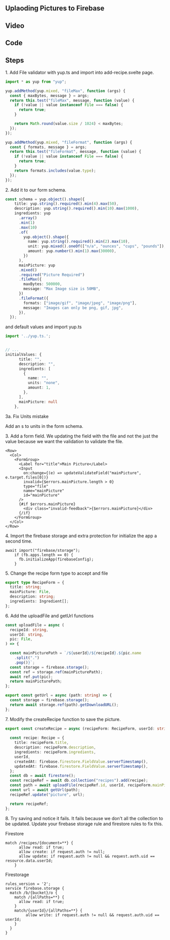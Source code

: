 ## Uplaoding Pictures to Firebase

## Video

## Code

## Steps


1\. Add File validator with yup.ts and import into add-recipe.svelte page.

```typescript
import * as yup from "yup";

yup.addMethod(yup.mixed, "fileMax", function (args) {
  const { maxBytes, message } = args;
  return this.test("fileMax", message, function (value) {
    if (!value || value instanceof File === false) {
      return true;
    }

    return Math.round(value.size / 1024) < maxBytes;
  });
});

yup.addMethod(yup.mixed, "fileFormat", function (args) {
  const { formats, message } = args;
  return this.test("fileFormat", message, function (value) {
    if (!value || value instanceof File === false) {
      return true;
    }
    return formats.includes(value.type);
  });
});
```

2\. Add it to our form schema.

```typescript
const schema = yup.object().shape({
    title: yup.string().required().min(4).max(50),
    description: yup.string().required().min(10).max(1000),
    ingredients: yup
      .array()
      .min(1)
      .max(10)
      .of(
        yup.object().shape({
          name: yup.string().required().min(2).max(10),
          unit: yup.mixed().oneOf(["n/a", "ounces", "cups", "pounds"]),
          amount: yup.number().min(1).max(30000),
        })
      ),
      mainPicture: yup
      .mixed()
      .required("Picture Required")
      .fileMax({
        maxBytes: 500000,
        message: "Max Image size is 50MB",
      })
      .fileFormat({
        formats: ["image/gif", "image/jpeg", "image/png"],
        message: "Images can only be png, gif, jpg",
      }),
  });

```

and default values and import yup.ts

```ts
import '../yup.ts.';


// ...
initialValues: {
      title: "",
      description: "",
      ingredients: [
        {
          name: "",
          units: "none",
          amount: 1,
        },
      ],
      mainPicture: null
    },
```

3a\. Fix Units mistake

Add an s to units in the form schema.


3\. Add a form field.  We updating the field with the file and not the just the value because we want the validation to validate the file.

```svelte
<Row>
  <Col>
    <FormGroup>
      <Label for="title">Main Picture</Label>
      <Input
        on:change={(e) => updateValidateField("mainPicture", e.target.files[0])}
        invalid={$errors.mainPicture.length > 0}
        type="file"
        name="mainPicture"
        id="mainPicture"
      />
      {#if $errors.mainPicture}
        <div class="invalid-feedback">{$errors.mainPicture}</div>
      {/if}
    </FormGroup>
  </Col>
</Row>

```

4\. Import the firebase storage and extra protection for initialize the app a second time.

```
await import("firebase/storage");
    if (fb.apps.length == 0) {
      fb.initializeApp(firebaseConfig);
    }
```

5\. Change the recipe form type to accept and file

```ts
export type RecipeForm = {
  title: string;
  mainPicture: File,
  description: string;
  ingredients: Ingredient[];
};
```

6\.  Add the uploadFile and getUrl functions


```ts
const uploadFile = async (
  recipeId: string,
  userId: string,
  pic: File,
) => {

  const mainPicturePath = `/${userId}/${recipeId}.${pic.name
    .split(".")
    .pop()}`;
  const storage = firebase.storage();
  const ref = storage.ref(mainPicturePath);
  await ref.put(pic);
  return mainPicturePath;
};

export const getUrl = async (path: string) => {
  const storage = firebase.storage();
  return await storage.ref(path).getDownloadURL();
};
```

7\. Modify the createRecipe function to save the picture.

```ts
export const createRecipe = async (recipeForm: RecipeForm, userId: string) => {
  
  const recipe: Recipe = {
    title: recipeForm.title,
    description: recipeForm.description,
    ingredients: recipeForm.ingredients,
    userId,
    createdAt: firebase.firestore.FieldValue.serverTimestamp(),
    updatedAt: firebase.firestore.FieldValue.serverTimestamp(),
  };
  const db = await firestore();
  const recipeRef = await db.collection("recipes").add(recipe);
  const path = await uploadFile(recipeRef.id, userId, recipeForm.mainPicture);
  const url = await getUrl(path);
  recipeRef.update("picture", url);

  return recipeRef;
};
```

8\. Try saving and notice it fails.  It fails because we don't all the collection to be updated.  Update your firebase storage rule and firestore rules to fix this.

Firestore
```
match /recipes/{document=**} {
      allow read: if true;
      allow create: if request.auth != null;
      allow update: if request.auth != null && request.auth.uid == resource.data.userId;
    }
```
Firestorage
```
rules_version = '2';
service firebase.storage {
  match /b/{bucket}/o {
    match /{allPaths=**} {
      allow read: if true;
    }
    match/{userId}/{allPaths=**} {
    	 allow write: if request.auth != null && request.auth.uid == userId;
    }
  }
}
```